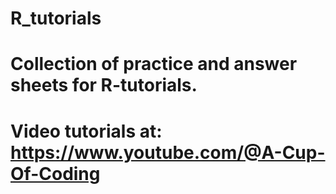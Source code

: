 # R_tutorials

# Collection of practice and answer sheets for R-tutorials.
# Video tutorials at: https://www.youtube.com/@A-Cup-Of-Coding
